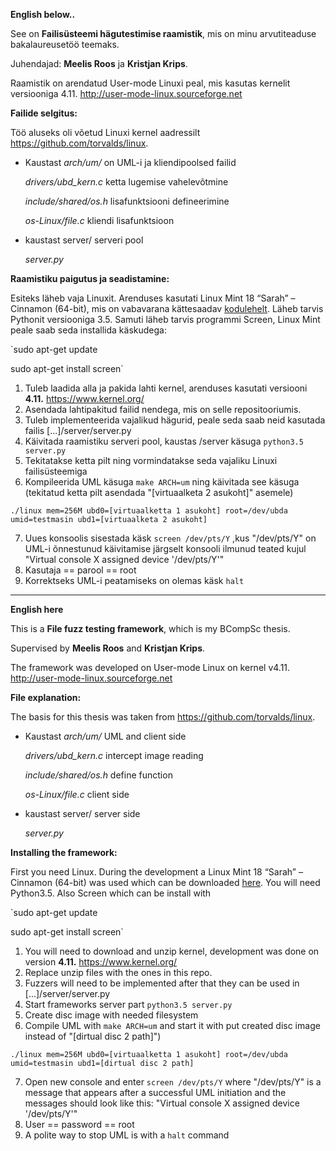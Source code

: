 **English below..**

See on **Failisüsteemi hägutestimise raamistik**, mis on minu arvutiteaduse bakalaureusetöö teemaks.

Juhendajad: **Meelis Roos** ja **Kristjan Krips**. 

Raamistik on arendatud User-mode Linuxi peal, mis kasutas kernelit versiooniga 4.11. http://user-mode-linux.sourceforge.net

**Failide selgitus:**

Töö aluseks oli võetud Linuxi kernel aadressilt https://github.com/torvalds/linux.

* Kaustast _arch/um/_ on UML-i ja kliendipoolsed failid

    _drivers/ubd_kern.c_ ketta lugemise vahelevõtmine
    
    _include/shared/os.h_ lisafunktsiooni defineerimine
    
    _os-Linux/file.c_ kliendi lisafunktsioon

* kaustast server/ serveri pool

    _server.py_


**Raamistiku paigutus ja seadistamine:**

Esiteks läheb vaja Linuxit. Arenduses kasutati Linux Mint 18 “Sarah” – Cinnamon (64-bit), mis on vabavarana kättesaadav [kodulehelt](https://linuxmint.com/edition.php?id=217). Läheb tarvis Pythonit versiooniga 3.5. Samuti läheb tarvis programmi Screen, Linux Mint peale saab seda installida käskudega:

`sudo apt-get update 

sudo apt-get install screen`

1. Tuleb laadida alla ja pakida lahti kernel, arenduses kasutati versiooni **4.11.** https://www.kernel.org/
2. Asendada lahtipakitud failid nendega, mis on selle repositooriumis.
3. Tuleb implementeerida vajalikud hägurid, peale seda saab neid kasutada failis [...]/server/server.py
4. Käivitada raamistiku serveri pool, kaustas /server käsuga `python3.5 server.py`
5. Tekitatakse ketta pilt ning vormindatakse seda vajaliku Linuxi failisüsteemiga
6. Kompileerida UML käsuga `make ARCH=um` ning käivitada see käsuga (tekitatud ketta pilt asendada "[virtuaalketa 2 asukoht]" asemele)

`./linux mem=256M ubd0=[virtuaalketta 1 asukoht] root=/dev/ubda umid=testmasin ubd1=[virtuaalketa 2 asukoht]`

7. Uues konsoolis sisestada käsk `screen /dev/pts/Y` ,kus "/dev/pts/Y" on UML-i õnnestunud käivitamise järgselt konsooli ilmunud teated kujul "Virtual console X assigned device '/dev/pts/Y'"
8. Kasutaja == parool == root
9. Korrektseks UML-i peatamiseks on olemas käsk `halt`

***

**English here**

This is a **File fuzz testing framework**, which is my BCompSc thesis.

Supervised by **Meelis Roos** and **Kristjan Krips**.


The framework was developed on User-mode Linux on kernel v4.11. http://user-mode-linux.sourceforge.net

**File explanation:**

The basis for this thesis was taken from https://github.com/torvalds/linux.

* Kaustast _arch/um/_ UML and client side

    _drivers/ubd_kern.c_ intercept image reading
    
    _include/shared/os.h_ define function
    
    _os-Linux/file.c_ client side

* kaustast server/ server side

    _server.py_
    

**Installing the framework:**

First you need Linux. During the development a Linux Mint 18 “Sarah” – Cinnamon (64-bit) was used which can be downloaded [here](https://linuxmint.com/edition.php?id=217). You will need Python3.5. Also Screen which can be install with 

`sudo apt-get update

sudo apt-get install screen`

1. You will need to download and unzip kernel, development was done on version **4.11.** https://www.kernel.org/
2. Replace unzip files with the ones in this repo.
3. Fuzzers will need to be implemented after that they can be used in [...]/server/server.py
4. Start frameworks server part `python3.5 server.py`
5. Create disc image with needed filesystem
6. Compile UML with `make ARCH=um` and start it with put created disc image instead of "[dirtual disc 2 path]")

`./linux mem=256M ubd0=[virtuaalketta 1 asukoht] root=/dev/ubda umid=testmasin ubd1=[dirtual disc 2 path]`

7. Open new console and enter `screen /dev/pts/Y` where "/dev/pts/Y" is a message that appears after a successful UML initiation and the messages should look like this: "Virtual console X assigned device '/dev/pts/Y'"
8. User == password == root
9. A polite way to stop UML is with a `halt` command
